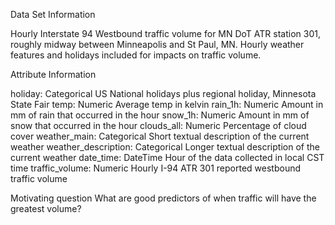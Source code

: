 Data Set Information

Hourly Interstate 94 Westbound traffic volume for MN DoT ATR station 301, roughly midway between Minneapolis and St Paul, MN. 
Hourly weather features and holidays included for impacts on traffic volume.


Attribute Information

holiday: Categorical US National holidays plus regional holiday, Minnesota State Fair
temp: Numeric Average temp in kelvin
rain_1h: Numeric Amount in mm of rain that occurred in the hour
snow_1h: Numeric Amount in mm of snow that occurred in the hour
clouds_all: Numeric Percentage of cloud cover
weather_main: Categorical Short textual description of the current weather
weather_description: Categorical Longer textual description of the current weather
date_time: DateTime Hour of the data collected in local CST time
traffic_volume: Numeric Hourly I-94 ATR 301 reported westbound traffic volume


Motivating question
What are good predictors of when traffic will have the greatest volume?
